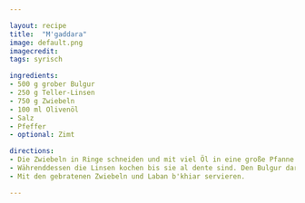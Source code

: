 ```yaml
---

layout: recipe
title:  "M'gaddara"
image: default.png
imagecredit: 
tags: syrisch

ingredients:
- 500 g grober Bulgur
- 250 g Teller-Linsen
- 750 g Zwiebeln
- 100 ml Olivenöl
- Salz
- Pfeffer
- optional: Zimt

directions:
- Die Zwiebeln in Ringe schneiden und mit viel Öl in eine große Pfanne geben. Bei niedriger Hitze langsam andünsten. Immer wieder rühren bis sie sehr weich sind und eine goldbraune Farbe annehmen. Dies dauert etwa 30 bis 45 Minuten (nicht scharf anbraten).
- Währenddessen die Linsen kochen bis sie al dente sind. Den Bulgur daraufgeben und so viel kochendes Wasser hinzugeben, dass es einen Zentimeter über den Linsen und dem Bulgur steht. Außerde m100 ml Olivenöl, 1 EL Salz, 1 TL Pfeffer und eine Messerspitze Zimt (für das gute Gefühl) darüber streuen. Auf kleinster Hitze ziehen lassen, bis das Wasser verschwunden ist. Dann mehrmals umrühren und ggf. nachwürzen.
- Mit den gebratenen Zwiebeln und Laban b'khiar servieren.

---
```


